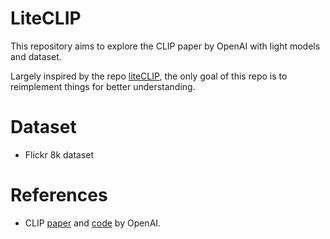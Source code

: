 # LiteCLIP
This repository aims to explore the CLIP paper by OpenAI with light models and dataset.


Largely inspired by the repo [liteCLIP](https://github.com/shreydan/liteCLIP), the only goal of this repo is to reimplement things for better understanding.

# Dataset
* Flickr 8k dataset

# References
* CLIP [paper](https://arxiv.org/abs/2103.00020) and [code](https://github.com/openai/CLIP) by OpenAI.
